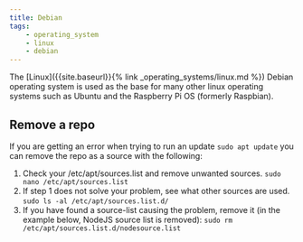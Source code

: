 ```yaml
---
title: Debian
tags:
    - operating_system
    - linux
    - debian
---
```


The [Linux]({{site.baseurl}}{% link _operating_systems/linux.md %}) Debian operating system is used as the base for many other linux operating systems such as Ubuntu and the Raspberry Pi OS (formerly Raspbian).
<!--more-->

## Remove a repo

If you are getting an error when trying to run an update `sudo apt update` you can remove the repo as a source with the following:

1. Check your /etc/apt/sources.list and remove unwanted sources.
    `sudo nano /etc/apt/sources.list`
2. If step 1 does not solve your problem, see what other sources are used.
`sudo ls -al /etc/apt/sources.list.d/`
3. If you have found a source-list causing the problem, remove it (in the example below, NodeJS source list is removed):
`sudo rm /etc/apt/sources.list.d/nodesource.list`